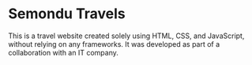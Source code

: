 # Semondu Travels

This is a travel website created solely using HTML, CSS, and JavaScript, without relying on any frameworks. It was developed as part of a collaboration with an IT company.
